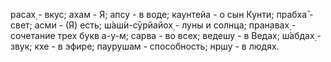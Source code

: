 расах̣ - вкус; ахам - Я; апсу - в воде; каунтейа - о сын Кунти; прабха̄ - свет; асми - (Я) есть; ш́аш́и-сӯрйайох̣ - луны и солнца; пран̣авах̣ - сочетание трех букв а-у-м; сарва - во всех; ведешу - в Ведах; ш́абдах̣ - звук; кхе - в эфире; паурушам - способность; нр̣шу - в людях.